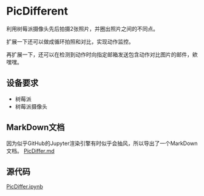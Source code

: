 # PicDifferent
利用树莓派摄像头先后拍摄2张照片，并圈出照片之间的不同点。

扩展一下还可以做成循环拍照和对比，实现动作监控。

再扩展一下，还可以在检测到动作时向指定邮箱发送包含动作对比图片的邮件，欸嘿嘿。

## 设备要求
- 树莓派
- 树莓派摄像头

## MarkDown文档
因为似乎GitHub的Jupyter渲染引擎有时似乎会抽风，所以导出了一个MarkDown文档。
[PicDiffer.md](./PicDifferMD/PicDiffer.md)

## 源代码
[PicDiffer.ipynb](./PicDiffer.ipynb)
